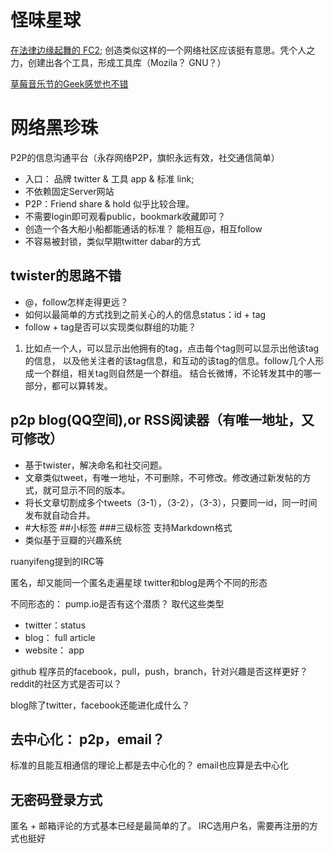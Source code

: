 # 怪味星球
[在法律边缘起舞的 FC2](http://www.geekpark.net/read/view/198184);
创造类似这样的一个网络社区应该挺有意思。凭个人之力，创建出各个工具，形成工具库（Mozila？ GNU？）

[草莓音乐节的Geek感觉也不错](http://www.huxiu.com/article/33006/1.html)

# 网络黑珍珠

P2P的信息沟通平台（永存网络P2P，旗帜永远有效，社交通信简单）

- 入口： 品牌 twitter & 工具 app & 标准 link;
- 不依赖固定Server网站
- P2P：Friend share & hold 似乎比较合理。
- 不需要login即可观看public，bookmark收藏即可？
- 创造一个各大船小船都能通话的标准？ 能相互@，相互follow
- 不容易被封锁，类似早期twitter dabar的方式


## twister的思路不错
- @，follow怎样走得更远？
- 如何以最简单的方式找到之前关心的人的信息status：id + tag
- follow + tag是否可以实现类似群组的功能？
1. 比如点一个人，可以显示出他拥有的tag，点击每个tag则可以显示出他该tag的信息，
以及他关注者的该tag信息，和互动的该tag的信息。follow几个人形成一个群组，相关tag则自然是一个群组。
结合长微博，不论转发其中的哪一部分，都可以算转发。


## p2p blog(QQ空间),or RSS阅读器（有唯一地址，又可修改）
- 基于twister，解决命名和社交问题。
- 文章类似tweet，有唯一地址，不可删除，不可修改。修改通过新发帖的方式，就可显示不同的版本。
- 将长文章切割成多个tweets（3-1），（3-2），（3-3），只要同一id，同一时间发布就自动合并。
- #大标签 ##小标签 ###三级标签 支持Markdown格式
- 类似基于豆瓣的兴趣系统

ruanyifeng提到的IRC等

匿名，却又能同一个匿名走遍星球
twitter和blog是两个不同的形态

不同形态的： pump.io是否有这个潜质？ 取代这些类型
- twitter：status
- blog： full article
- website： app

github 程序员的facebook，pull，push，branch，针对兴趣是否这样更好？
reddit的社区方式是否可以？

blog除了twitter，facebook还能进化成什么？

## 去中心化： p2p，email？
标准的且能互相通信的理论上都是去中心化的？
email也应算是去中心化

## 无密码登录方式
匿名 + 邮箱评论的方式基本已经是最简单的了。
IRC选用户名，需要再注册的方式也挺好
